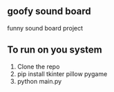 ## goofy sound board
 funny sound board project

## To run on you system
1. Clone the repo
2. pip install tkinter pillow pygame
3. python main.py

